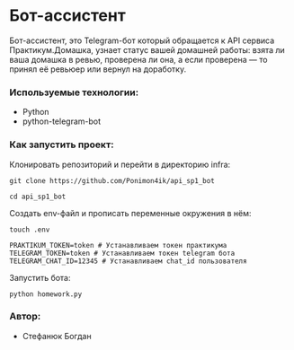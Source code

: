 # Бот-ассистент
Бот-ассистент, это Telegram-бот который обращается к API сервиса Практикум.Домашка, узнает статус вашей домашней работы: взята ли ваша домашка в ревью, проверена ли она, а если проверена — то принял её ревьюер или вернул на доработку.

### Используемые технологии:

+ Python
+ python-telegram-bot

### Как запустить проект:

Клонировать репозиторий и перейти в директорию infra:
```
git clone https://github.com/Ponimon4ik/api_sp1_bot
```
```
cd api_sp1_bot
```

Cоздать env-файл и прописать переменные окружения в нём:
```
touch .env
```
```
PRAKTIKUM_TOKEN=token # Устанавливаем токен практикума
TELEGRAM_TOKEN=token # Устанавливаем токен telegram бота
TELEGRAM_CHAT_ID=12345 # Устанавливаем chat_id пользователя 
```

Запустить бота:
```
python homework.py
```


### Автор:

+ Стефанюк Богдан
